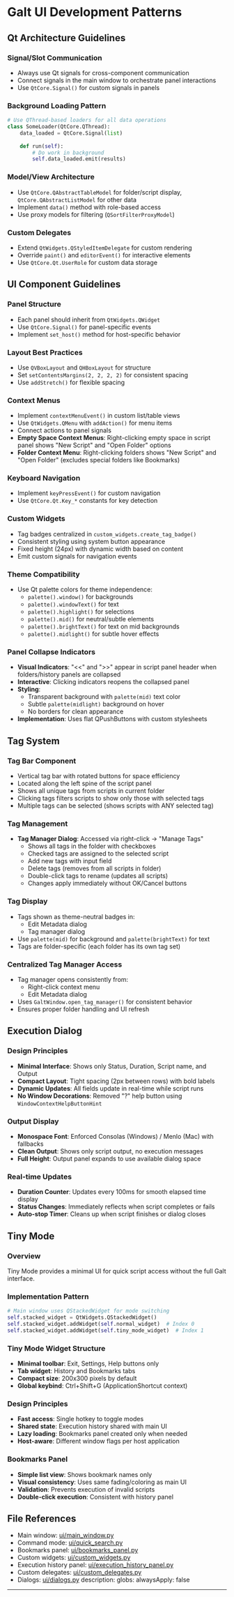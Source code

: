 # Galt UI Development Patterns

## Qt Architecture Guidelines

### Signal/Slot Communication
- Always use Qt signals for cross-component communication
- Connect signals in the main window to orchestrate panel interactions
- Use `QtCore.Signal()` for custom signals in panels

### Background Loading Pattern
```python
# Use QThread-based loaders for all data operations
class SomeLoader(QtCore.QThread):
    data_loaded = QtCore.Signal(list)
    
    def run(self):
        # Do work in background
        self.data_loaded.emit(results)
```

### Model/View Architecture
- Use `QtCore.QAbstractTableModel` for folder/script display, `QtCore.QAbstractListModel` for other data
- Implement `data()` method with role-based access
- Use proxy models for filtering (`QSortFilterProxyModel`)

### Custom Delegates
- Extend `QtWidgets.QStyledItemDelegate` for custom rendering
- Override `paint()` and `editorEvent()` for interactive elements
- Use `QtCore.Qt.UserRole` for custom data storage

## UI Component Guidelines

### Panel Structure
- Each panel should inherit from `QtWidgets.QWidget`
- Use `QtCore.Signal()` for panel-specific events
- Implement `set_host()` method for host-specific behavior

### Layout Best Practices
- Use `QVBoxLayout` and `QHBoxLayout` for structure
- Set `setContentsMargins(2, 2, 2, 2)` for consistent spacing
- Use `addStretch()` for flexible spacing

### Context Menus
- Implement `contextMenuEvent()` in custom list/table views
- Use `QtWidgets.QMenu` with `addAction()` for menu items
- Connect actions to panel signals
- **Empty Space Context Menus**: Right-clicking empty space in script panel shows "New Script" and "Open Folder" options
- **Folder Context Menu**: Right-clicking folders shows "New Script" and "Open Folder" (excludes special folders like Bookmarks)

### Keyboard Navigation
- Implement `keyPressEvent()` for custom navigation
- Use `QtCore.Qt.Key_*` constants for key detection

### Custom Widgets
- Tag badges centralized in `custom_widgets.create_tag_badge()`
- Consistent styling using system button appearance
- Fixed height (24px) with dynamic width based on content
- Emit custom signals for navigation events

### Theme Compatibility
- Use Qt palette colors for theme independence:
  - `palette().window()` for backgrounds
  - `palette().windowText()` for text
  - `palette().highlight()` for selections
  - `palette().mid()` for neutral/subtle elements
  - `palette().brightText()` for text on mid backgrounds
  - `palette().midlight()` for subtle hover effects

### Panel Collapse Indicators
- **Visual Indicators**: "<<" and ">>" appear in script panel header when folders/history panels are collapsed
- **Interactive**: Clicking indicators reopens the collapsed panel
- **Styling**: 
  - Transparent background with `palette(mid)` text color
  - Subtle `palette(midlight)` background on hover
  - No borders for clean appearance
- **Implementation**: Uses flat QPushButtons with custom stylesheets

## Tag System

### Tag Bar Component
- Vertical tag bar with rotated buttons for space efficiency
- Located along the left spine of the script panel
- Shows all unique tags from scripts in current folder
- Clicking tags filters scripts to show only those with selected tags
- Multiple tags can be selected (shows scripts with ANY selected tag)

### Tag Management
- **Tag Manager Dialog**: Accessed via right-click → "Manage Tags"
  - Shows all tags in the folder with checkboxes
  - Checked tags are assigned to the selected script
  - Add new tags with input field
  - Delete tags (removes from all scripts in folder)
  - Double-click tags to rename (updates all scripts)
  - Changes apply immediately without OK/Cancel buttons

### Tag Display
- Tags shown as theme-neutral badges in:
  - Edit Metadata dialog
  - Tag manager dialog
- Use `palette(mid)` for background and `palette(brightText)` for text
- Tags are folder-specific (each folder has its own tag set)

### Centralized Tag Manager Access
- Tag manager opens consistently from:
  - Right-click context menu
  - Edit Metadata dialog
- Uses `GaltWindow.open_tag_manager()` for consistent behavior
- Ensures proper folder handling and UI refresh

## Execution Dialog

### Design Principles
- **Minimal Interface**: Shows only Status, Duration, Script name, and Output
- **Compact Layout**: Tight spacing (2px between rows) with bold labels
- **Dynamic Updates**: All fields update in real-time while script runs
- **No Window Decorations**: Removed "?" help button using `WindowContextHelpButtonHint`

### Output Display
- **Monospace Font**: Enforced Consolas (Windows) / Menlo (Mac) with fallbacks
- **Clean Output**: Shows only script output, no execution messages
- **Full Height**: Output panel expands to use available dialog space

### Real-time Updates
- **Duration Counter**: Updates every 100ms for smooth elapsed time display
- **Status Changes**: Immediately reflects when script completes or fails
- **Auto-stop Timer**: Cleans up when script finishes or dialog closes

## Tiny Mode

### Overview
Tiny Mode provides a minimal UI for quick script access without the full Galt interface.

### Implementation Pattern
```python
# Main window uses QStackedWidget for mode switching
self.stacked_widget = QtWidgets.QStackedWidget()
self.stacked_widget.addWidget(self.normal_widget)  # Index 0
self.stacked_widget.addWidget(self.tiny_mode_widget)  # Index 1
```

### Tiny Mode Widget Structure
- **Minimal toolbar**: Exit, Settings, Help buttons only
- **Tab widget**: History and Bookmarks tabs
- **Compact size**: 200x300 pixels by default
- **Global keybind**: Ctrl+Shift+G (ApplicationShortcut context)

### Design Principles
- **Fast access**: Single hotkey to toggle modes
- **Shared state**: Execution history shared with main UI
- **Lazy loading**: Bookmarks panel created only when needed
- **Host-aware**: Different window flags per host application

### Bookmarks Panel
- **Simple list view**: Shows bookmark names only
- **Visual consistency**: Uses same fading/coloring as main UI
- **Validation**: Prevents execution of invalid scripts
- **Double-click execution**: Consistent with history panel

## File References
- Main window: [ui/main_window.py](md:ui/main_window.py)
- Command mode: [ui/quick_search.py](md:ui/quick_search.py)
- Bookmarks panel: [ui/bookmarks_panel.py](md:ui/bookmarks_panel.py)
- Custom widgets: [ui/custom_widgets.py](md:ui/custom_widgets.py)
- Execution history panel: [ui/execution_history_panel.py](md:ui/execution_history_panel.py)
- Custom delegates: [ui/custom_delegates.py](md:ui/custom_delegates.py)
- Dialogs: [ui/dialogs.py](md:ui/dialogs.py)
description:
globs:
alwaysApply: false
---
